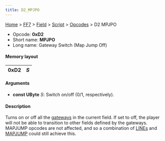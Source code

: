 ```yaml
---
title: D2_MPJPO
---
```


[Home](../../../../Main_Page.md) > [FF7](../../../../FF7.md) > [Field](../../../Field.md) > [Script](../../Script.md) > [Opcodes](../Opcodes.md) > D2 MPJPO

-   Opcode: **0xD2**
-   Short name: **MPJPO**
-   Long name: Gateway Switch (Map Jump Off)

#### Memory layout

| 0xD2 | *S* |
|------|-----|

#### Arguments

-   **const UByte** *S*: Switch on/off (0/1, respectively).

#### Description

Turns on or off all the [gateways](FF7/Field/3D_Related "wikilink") in the current field. If set to off, the player will not be able to transition to other fields defined by the gateways. MAPJUMP opcodes are not affected, and so a combination of [LINEs](FF7/Field/Script/Opcodes/D0_LINE "wikilink") and [MAPJUMP](60_MAPJUMP.md) could still achieve this.
